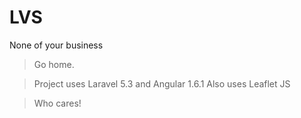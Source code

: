 # LVS
None of your business

> Go home.

>Project uses Laravel 5.3 and Angular 1.6.1
> Also uses Leaflet JS

>Who cares!
